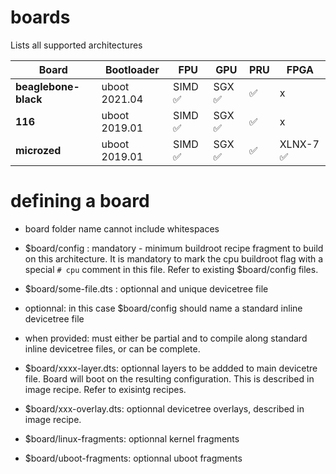 boards
======

Lists all supported architectures

| Board                | Bootloader    | FPU          | GPU         | PRU     | FPGA           |
| -------------------- |  -----------  | ------------ | ----------- | ------- | -------------- |
| __beaglebone-black__ | uboot 2021.04 | SIMD &#9989; | SGX &#9989; | &#9989; |    x           |
| __116__              | uboot 2019.01 | SIMD &#9989; | SGX &#9989; | &#9989; |    x           |
| __microzed__         | uboot 2019.01 | SIMD &#9989; | SGX &#9989; | &#9989; | XLNX-7 &#9989; |

defining a board
================

+ board folder name cannot include whitespaces
+ $board/config : mandatory - minimum buildroot recipe fragment to build on this architecture.
It is mandatory to mark the cpu buildroot flag with a special `# cpu` comment in this file.
Refer to existing $board/config files.

+ $board/some-file.dts : optionnal and unique devicetree file
 + optionnal: in this case $board/config should name a standard inline devicetree file
 + when provided: must either be partial and to compile along standard inline devicetree files,
 or can be complete.

+ $board/xxxx-layer.dts: optionnal layers to be addded to main devicetre file.
Board will boot on the resulting configuration. This is described in image recipe.
Refer to exisintg recipes.

+ $board/xxx-overlay.dts: optionnal devicetree overlays, described in image recipe.
+ $board/linux-fragments: optionnal kernel fragments
+ $board/uboot-fragments: optionnal uboot fragments
